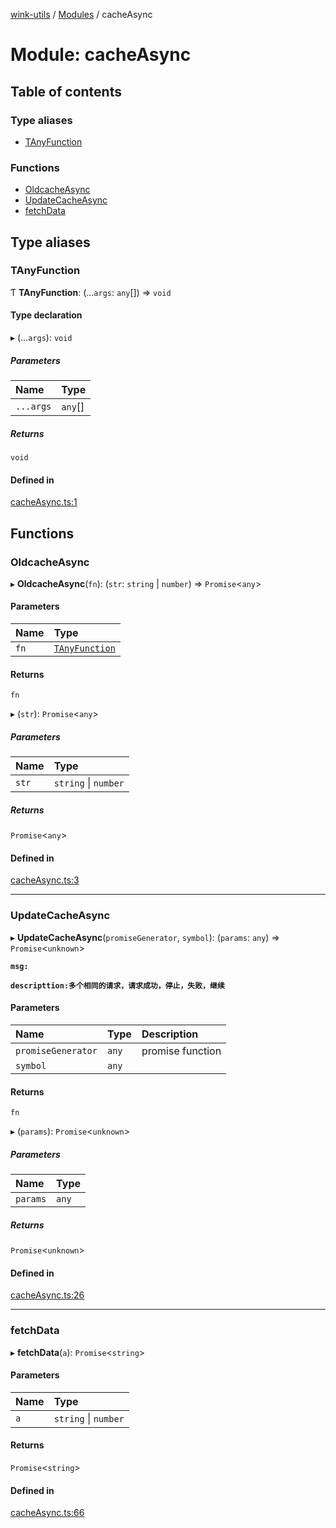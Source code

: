 [wink-utils](../README.md) / [Modules](../modules.md) / cacheAsync

# Module: cacheAsync

## Table of contents

### Type aliases

- [TAnyFunction](cacheAsync.md#tanyfunction)

### Functions

- [OldcacheAsync](cacheAsync.md#oldcacheasync)
- [UpdateCacheAsync](cacheAsync.md#updatecacheasync)
- [fetchData](cacheAsync.md#fetchdata)

## Type aliases

### TAnyFunction

Ƭ **TAnyFunction**: (...`args`: `any`[]) => `void`

#### Type declaration

▸ (...`args`): `void`

##### Parameters

| Name | Type |
| :------ | :------ |
| `...args` | `any`[] |

##### Returns

`void`

#### Defined in

[cacheAsync.ts:1](https://github.com/huahuahuahuahuahua/wink-utils/blob/afe7fd1/src/cacheAsync.ts#L1)

## Functions

### OldcacheAsync

▸ **OldcacheAsync**(`fn`): (`str`: `string` \| `number`) => `Promise`<`any`\>

#### Parameters

| Name | Type |
| :------ | :------ |
| `fn` | [`TAnyFunction`](cacheAsync.md#tanyfunction) |

#### Returns

`fn`

▸ (`str`): `Promise`<`any`\>

##### Parameters

| Name | Type |
| :------ | :------ |
| `str` | `string` \| `number` |

##### Returns

`Promise`<`any`\>

#### Defined in

[cacheAsync.ts:3](https://github.com/huahuahuahuahuahua/wink-utils/blob/afe7fd1/src/cacheAsync.ts#L3)

___

### UpdateCacheAsync

▸ **UpdateCacheAsync**(`promiseGenerator`, `symbol`): (`params`: `any`) => `Promise`<`unknown`\>

**`msg:`**

**`descripttion:多个相同的请求，请求成功，停止，失败，继续`**

#### Parameters

| Name | Type | Description |
| :------ | :------ | :------ |
| `promiseGenerator` | `any` | promise function |
| `symbol` | `any` |  |

#### Returns

`fn`

▸ (`params`): `Promise`<`unknown`\>

##### Parameters

| Name | Type |
| :------ | :------ |
| `params` | `any` |

##### Returns

`Promise`<`unknown`\>

#### Defined in

[cacheAsync.ts:26](https://github.com/huahuahuahuahuahua/wink-utils/blob/afe7fd1/src/cacheAsync.ts#L26)

___

### fetchData

▸ **fetchData**(`a`): `Promise`<`string`\>

#### Parameters

| Name | Type |
| :------ | :------ |
| `a` | `string` \| `number` |

#### Returns

`Promise`<`string`\>

#### Defined in

[cacheAsync.ts:66](https://github.com/huahuahuahuahuahua/wink-utils/blob/afe7fd1/src/cacheAsync.ts#L66)
